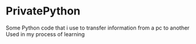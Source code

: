 # PrivatePython
Some Python code that i use to transfer information from a pc to another
Used in my process of learning
